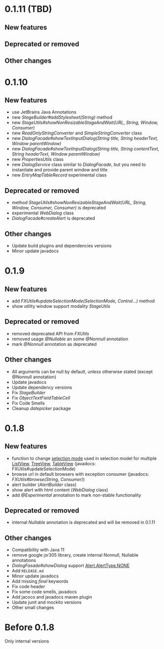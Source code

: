 <!--
# (TBD next version)
## New features
## Deprecated or removed
## Other changes
-->

# 0.1.11 (TBD)
## New features
## Deprecated or removed
## Other changes

# 0.1.10
## New features
+ use JetBrains Java Annotations
+ new *StageBuilder#addStylesheet(String)* method
+ new *StageUtils#showNonResizableStageAndWait(URL, String, Window, Consumer<T>)*
+ new *ReadOnlyStringConverter* and *SimpleStringConverter* class
+ new *DialogFacade#showTextInputDialog(String title, String headerText, Window parentWindow)*
+ new *DialogFacade#showTextInputDialog(String title, String contentText, String headerText, Window parentWindow)*
+ new *PropertiesUtils* class
+ new *DialogService* class similar to *DialogFacade*, but you need to instantiate and provide parent window and title
+ new *EntryMapTableRecord* experimental class
## Deprecated or removed
- method *StageUtils#showNonResizableStageAndWait(URL, String, Window, Consumer<T>, Consumer<T>)* is deprecated
- experimental *WebDialog* class
- *DialogFacade#createAlert* is deprecated
## Other changes
* Update build plugins and dependencies versions
* Minor update javadocs

# 0.1.9
## New features
+ add *FXUtils#updateSelectionMode(SelectionMode, Control...)* method
+ show utility window support modality *StageUtils*
## Deprecated or removed
- removed deprecated API from *FXUtils*
- removed usage *@Nullable* an some *@Nonnull* annotation
- mark *@Nonnull* annotation as deprecated
## Other changes
* All arguments can be null by default, unless otherwise stated (except @Nonnull annotation)
* Update javadocs
* Update dependency versions
* Fix *StageBuilder*
* Fix *ObjectTextFieldTableCell*
* Fix Code Smells
* Cleanup *datepicker* package

# 0.1.8
## New features
+ function to change [selection mode](https://openjfx.io/javadoc/11/javafx.controls/javafx/scene/control/SelectionMode.html) used in selection model for multiple
  [ListView](https://openjfx.io/javadoc/11/javafx.controls/javafx/scene/control/ListView.html),
  [TreeView](https://openjfx.io/javadoc/11/javafx.controls/javafx/scene/control/TreeView.html),
  [TableView](https://openjfx.io/javadoc/11/javafx.controls/javafx/scene/control/TableView.html)
  (javadocs: FXUtils#updateSelectionMode)
+ browse url in default browsers with exception consumer (javadocs: *FXUtils#browse(String, Consumer)*)
+ alert builder (*AlertBuilder* class)
+ show alert with html content (*WebDialog* class)
+ add *@Experimental* annotation to mark non-stable functionality

## Deprecated or removed
- internal *Nullable* annotation is deprecated and will be removed in 0.1.11

## Other changes
* Compatibility with Java 11
* remove google jsr305 library, create internal Nonnull, Nullable annotations
* *DialogFasade#showDialog* support [Alert.AlertType.NONE](https://openjfx.io/javadoc/11/javafx.controls/javafx/scene/control/Alert.AlertType.html#NONE)
* Add `RELEASE.md`
* Minor update javadocs
* Add missing _final_ keywords
* Fix code header
* Fix some code smells, javadocs
* Add jacoco and javadocs maven plugin
* Update junit and mockito versions
* Other small changes

# Before 0.1.8
Only internal versions
